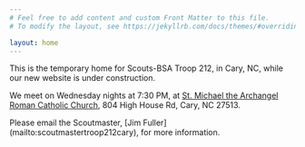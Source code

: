 ```yaml
---
# Feel free to add content and custom Front Matter to this file.
# To modify the layout, see https://jekyllrb.com/docs/themes/#overriding-theme-defaults

layout: home
---
```


 <link href='https://cdnjs.cloudflare.com/ajax/libs/fullcalendar/3.10.2/fullcalendar.min.css' rel='stylesheet' />
  <script src='https://cdnjs.cloudflare.com/ajax/libs/moment.js/2.24.0/moment.min.js'></script>
  <script src='https://cdnjs.cloudflare.com/ajax/libs/jquery/3.5.1/jquery.min.js'></script>
  <script src='https://cdnjs.cloudflare.com/ajax/libs/fullcalendar/6.0.0/index.js'></script>
  <script>
   document.addEventListener("DOMContentLoaded", function () {
    var calendarEl = document.getElementById("calendar");
    var calendar = new FullCalendar.Calendar(calendarEl, {
     initialView: "dayGridMonth",
     headerToolbar: {
      left: "prev,next today",
      center: "title",
      right: "dayGridMonth,timeGridWeek,timeGridDay",
     },
     // plugins: [DayGridPlugin, iCalendarPlugin],
     events: {
      url: "https://scoutbook.scouting.org/ics/17175.5321B.ics",
      format: "ics",
     },
   });
  calendar.render();
 });
  </script>
This is the temporary home for Scouts-BSA Troop 212, in Cary, NC, while our new website is under construction. 

We meet on Wednesday nights at 7:30 PM, at [St. Michael the Archangel Roman Catholic Church](https://maps.app.goo.gl/SW6FWttWySoMRwZM9), 804 High House Rd, Cary, NC 27513.
<div id='calendar'></div>
Please email the Scoutmaster, [Jim Fuller](mailto:scoutmastertroop212cary), for more information.
